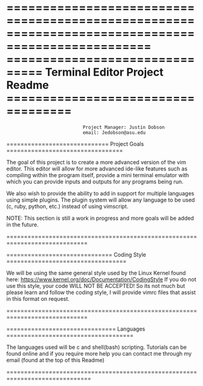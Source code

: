==================================================================================================
=============================== Terminal Editor Project Readme ===================================
==================================================================================================

                                Project Manager: Justin Dobson
                                email: Jedobson@asu.edu


============================= Project Goals =================================

The goal of this project is to create a more advanced version of the vim
editor. This editor will allow for more advanced ide-like features such as 
compiling within the program itself, provide a mini terminal emulator 
with which you can provide inputs and outputs for any programs being run.

We also wish to provide the ability to add in support for multiple languages
using simple plugins. The plugin system will allow any language to be used
(c, ruby, python, etc.) instead of using vimscript. 

NOTE: This section is still a work in progress and more goals will be added 
      in the future.

=============================================================================


============================== Coding Style ==================================

We will be using the same general style used by the Linux Kernel found here: 
https://www.kernel.org/doc/Documentation/CodingStyle
If you do not use this style, your code WILL NOT BE ACCEPTED!
So its not much but please learn and follow the coding style, I will provide
vimrc files that assist in this format on request.

=============================================================================


=============================== Languages ====================================

The languages used will be c and shell(bash) scripting. Tutorials can be found
online and if you require more help you can contact me through my email 
(found at the top of this Readme)

==============================================================================


